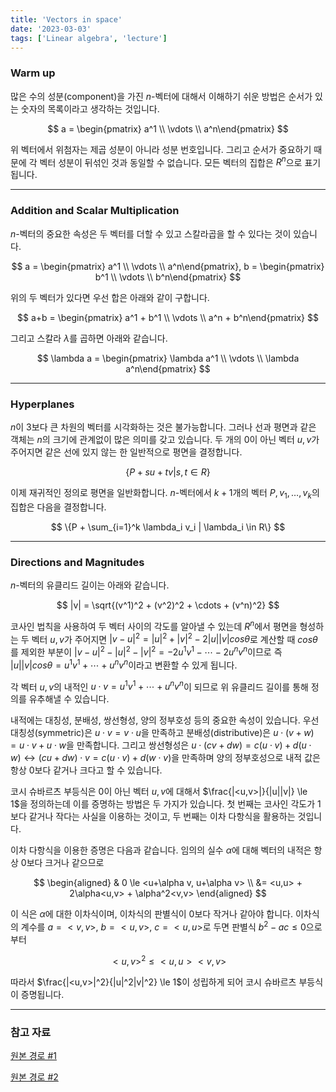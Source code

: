 ```yaml
---
title: 'Vectors in space'
date: '2023-03-03'
tags: ['Linear algebra', 'lecture']
---
```


### Warm up

많은 수의 성분(component)을 가진 $n$-벡터에 대해서 이해하기 쉬운 방법은 순서가 있는 숫자의 목록이라고 생각하는 것입니다.

$$
a = \begin{pmatrix} a^1 \\ \vdots \\ a^n\end{pmatrix}
$$

위 벡터에서 위첨자는 제곱 성분이 아니라 성분 번호입니다. 그리고 순서가 중요하기 때문에 각 벡터 성분이 뒤섞인 것과 동일할 수 없습니다. 모든 벡터의 집합은 $R^n$으로 표기됩니다.

---

### Addition and Scalar Multiplication

$n$-벡터의 중요한 속성은 두 벡터를 더할 수 있고 스칼라곱을 할 수 있다는 것이 있습니다.

$$
a = \begin{pmatrix} a^1 \\ \vdots \\ a^n\end{pmatrix}, 
b = \begin{pmatrix} b^1 \\ \vdots \\ b^n\end{pmatrix}
$$

위의 두 벡터가 있다면 우선 합은 아래와 같이 구합니다.

$$
a+b = \begin{pmatrix} a^1 + b^1 \\ \vdots \\ a^n + b^n\end{pmatrix}
$$

그리고 스칼라 $\lambda$를 곱하면 아래와 같습니다.

$$
\lambda a = \begin{pmatrix} \lambda a^1 \\ \vdots \\ \lambda a^n\end{pmatrix}
$$

---

### Hyperplanes

$n$이 3보다 큰 차원의 벡터를 시각화하는 것은 불가능합니다. 그러나 선과 평면과 같은 객체는 $n$의 크기에 관계없이 많은 의미를 갖고 있습니다. 두 개의 0이 아닌 벡터 $u, v$가 주어지면 같은 선에 있지 않는 한 일반적으로 평면을 결정합니다.

$$
\{P + su + tv | s, t \in R\}
$$

이제 재귀적인 정의로 평면을 일반화합니다. $n$-벡터에서 $k+1$개의 벡터 $P, v_1, \dots, v_k$의 집합은 다음을 결정합니다.

$$
\{P + \sum_{i=1}^k \lambda_i v_i | \lambda_i \in R\}
$$

---

### Directions and Magnitudes

$n$-벡터의 유클리드 길이는 아래와 같습니다.

$$
|v| = \sqrt{(v^1)^2 + (v^2)^2 + \cdots + (v^n)^2}
$$

코사인 법칙을 사용하여 두 벡터 사이의 각도를 알아낼 수 있는데 $R^n$에서 평면을 형성하는 두 벡터 $u,v$가 주어지면 $|v-u|^2 = |u|^2 + |v|^2 - 2|u||v|cos \theta$로 계산할 때 $cos \theta$를 제외한 부분이 $|v-u|^2 - |u|^2 - |v|^2 = -2u^1v^1 - \cdots -2u^nv^n$이므로 즉 $|u||v|cos \theta = u^1v^1 + \cdots +u^nv^n$이라고 변환할 수 있게 됩니다.

각 벡터 $u, v$의 내적인 $u \cdot v = u^1v^1 + \cdots + u^nv^n$이 되므로 위 유클리드 길이를 통해 정의를 유추해낼 수 있습니다.

내적에는 대칭성, 분배성, 쌍선형성, 양의 정부호성 등의 중요한 속성이 있습니다. 우선 대칭성(symmetric)은 $u \cdot v = v \cdot u$을 만족하고 분배성(distributive)은 $u \cdot (v+w) = u \cdot v + u \cdot w$을 만족합니다. 그리고 쌍선형성은 $u \cdot (cv+dw) = c(u \cdot v) + d (u \cdot w) \leftrightarrow (cu+dw) \cdot v = c(u \cdot v) + d(w \cdot v)$을 만족하며 양의 정부호성으로 내적 값은 항상 0보다 같거나 크다고 할 수 있습니다.

코시 슈바르츠 부등식은 0이 아닌 벡터 $u,v$에 대해서 $\frac{|<u,v>|}{|u||v|} \le 1$을 정의하는데 이를 증명하는 방법은 두 가지가 있습니다. 첫 번째는 코사인 각도가 1보다 같거나 작다는 사실을 이용하는 것이고, 두 번째는 이차 다항식을 활용하는 것입니다.

이차 다항식을 이용한 증명은 다음과 같습니다. 임의의 실수 $\alpha$에 대해 벡터의 내적은 항상 0보다 크거나 같으므로

$$
\begin{aligned}
& 0 \le <u+\alpha v, u+\alpha v> \\
&= <u,u> + 2\alpha<u,v> + \alpha^2<v,v>
\end{aligned}
$$

이 식은 $\alpha$에 대한 이차식이며, 이차식의 판별식이 0보다 작거나 같아야 합니다. 이차식의 계수를 $a=<v,v>$, $b=<u,v>$, $c=<u,u>$로 두면 판별식 $b^2-ac \le 0$으로부터

$$
<u,v>^2 \le <u,u><v,v>
$$

따라서 $\frac{|<u,v>|^2}{|u|^2|v|^2} \le 1$이 성립하게 되어 코시 슈바르츠 부등식이 증명됩니다.

---

### 참고 자료

[원본 경로 #1](http://matrix.skku.ac.kr/2015-Album/BigBook-LinearAlgebra-2015.pdf)

[원본 경로 #2](https://www.math.ucdavis.edu/~linear/linear-guest.pdf)